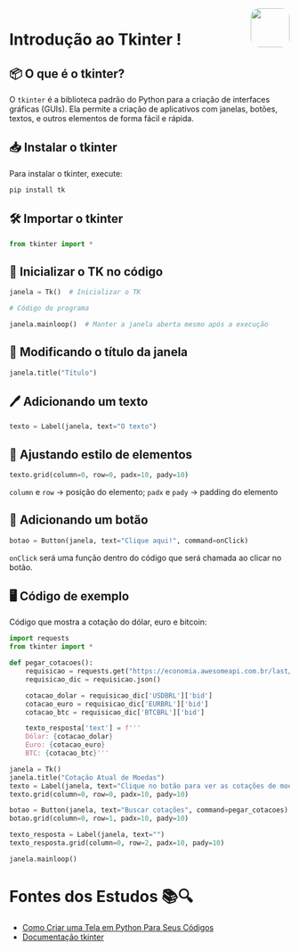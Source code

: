 <img src="https://storage.googleapis.com/replit/images/1619744706953_a11b5e0a6acf250ac95d9b46d5a2673f.jpeg" width="70" align="right" style="border-radius: 15px;">

# Introdução ao Tkinter !
 
## 📦 O que é o tkinter?

O `tkinter` é a biblioteca padrão do Python para a criação de interfaces gráficas (GUIs). Ela permite a criação de aplicativos com janelas, botões, textos, e outros elementos de forma fácil e rápida.

## 📥 Instalar o tkinter

Para instalar o tkinter, execute:

```sh
pip install tk
```

## 🛠️ Importar o tkinter

```python
from tkinter import *
```

## 🚀 Inicializar o TK no código

```python
janela = Tk()  # Inicializar o TK

# Código do programa

janela.mainloop()  # Manter a janela aberta mesmo após a execução
```

## 📝 Modificando o título da janela

```python
janela.title("Título")
```

## 🖊️ Adicionando um texto

```python
texto = Label(janela, text="O texto")
```

## 🎨 Ajustando estilo de elementos

```python
texto.grid(column=0, row=0, padx=10, pady=10)
```

`column` e `row` -> posição do elemento; `padx` e `pady` -> padding do elemento

## 🔘 Adicionando um botão

```python
botao = Button(janela, text="Clique aqui!", command=onClick)
```

`onClick` será uma função dentro do código que será chamada ao clicar no botão.

## 🖥️ Código de exemplo

Código que mostra a cotação do dólar, euro e bitcoin:

```python
import requests
from tkinter import *

def pegar_cotacoes():
    requisicao = requests.get("https://economia.awesomeapi.com.br/last/USD-BRL,EUR-BRL,BTC-BRL")
    requisicao_dic = requisicao.json()

    cotacao_dolar = requisicao_dic['USDBRL']['bid']
    cotacao_euro = requisicao_dic['EURBRL']['bid']
    cotacao_btc = requisicao_dic['BTCBRL']['bid']

    texto_resposta['text'] = f'''
    Dólar: {cotacao_dolar}
    Euro: {cotacao_euro}
    BTC: {cotacao_btc}'''

janela = Tk()
janela.title("Cotação Atual de Moedas")
texto = Label(janela, text="Clique no botão para ver as cotações de moedas")
texto.grid(column=0, row=0, padx=10, pady=10)

botao = Button(janela, text="Buscar cotações", command=pegar_cotacoes)
botao.grid(column=0, row=1, padx=10, pady=10)

texto_resposta = Label(janela, text="")
texto_resposta.grid(column=0, row=2, padx=10, pady=10)

janela.mainloop()
```

# Fontes dos Estudos 📚🔍

- [Como Criar uma Tela em Python Para Seus Códigos][1]
- [Documentação tkinter][2]

[1]: https://www.youtube.com/watch?v=AiBC01p58oI
[2]: https://docs.python.org/pt-br/3/library/tkinter.html#a-hello-world-program